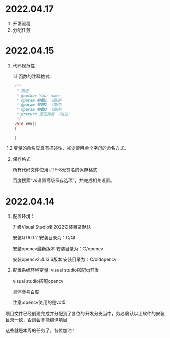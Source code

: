 # 2022.04.17

1. 开发流程
2. 分配任务

# 2022.04.15

1. 代码规范性

   1.1 函数的注释格式：

```C++
    /**
     * 描述
     * @author Your name 
     * @param 参数1 （描述）
     * @param 参数2 （描述）
     * @param 参数3 （描述）
     * @return 返回类型 （描述）
     */
	void xxx()
    {
        
    }
```

​        1.2 变量的命名应具有描述性，减少使用单个字母的命名方式。

2. 保存格式

   所有代码文件使用UTF-8无签名的保存格式

   百度搜索“vs设置高级保存选项”，并完成相关设置。

# 2022.04.14

1. 配置环境：

   升级Visual Studio到2022安装目录默认

   安装QT6.0.2 安装目录为：C/Qt

   安装opencv最新版本 安装目录为：C/opencv

   安装opencv2.4.13.6版本 安装目录为：C/oldopencv

2. 配置系统环境变量:
   visual studio搭配qt开发
   
   visual studio搭配opencv
   
   具体参考百度
   
   注意:opencv使用的是vc15

​    项目文件已经创建完成并分配到了各位的开发分支当中，务必确认以上软件的安装目录一致，否则会不能编译项目

这些就是本周的任务了，各位加油！
